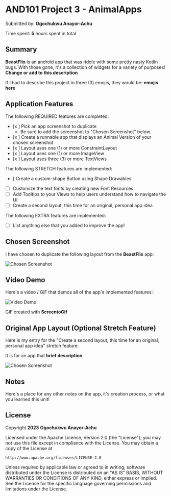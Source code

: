<!-- (This is a comment) INSTRUCTIONS: Go through this page and fill out any **bolded** entries with their correct values.-->

# AND101 Project 3 - AnimalApps

Submitted by: **Ogochukwu Anayor-Achu**

Time spent: **5** hours spent in total

## Summary

**BeastFlix** is an android app that was riddle with some pretty nasty Kotlin bugs.  With those gone, it's a collection of widgets for a variety of purposes!  **Change or add to this description**

If I had to describe this project in three (3) emojis, they would be: **emojis here**

## Application Features

<!-- (This is a comment) Please be sure to change the [ ] to [x] for any features you completed.  If a feature is not checked [x], you might miss the points for that item! -->

The following REQUIRED features are completed:

- [x ] Pick an app screenshot to duplicate
  - Be sure to add the screenshot to "Chosen Screenshot" below.
- [x ] Create a runnable app that displays an Animal Version of your chosen screenshot
- [x ] Layout uses one (1) or more ConstraintLayout
- [x ] Layout uses one (1) or more ImageView
- [x ] Layout uses three (3) or more TextViews

The following STRETCH features are implemented:

- [  Create a custom-shape Button using Shape Drawables
- [ ] Customize the text fonts by creating new Font Resources
- [ ] Add Tooltips to your Views to help users understand how to navigate the UI
- [ ] Create a second layout, this time for an original, personal app idea

The following EXTRA features are implemented:

- [ ] List anything else that you added to improve the app!

## Chosen Screenshot

I have chosen to duplicate the following layout from the **BeastFlix** app:

<img src='https://i.imgur.com/wxDALQH.gif' title='Chosen Screenshot' width='' alt='Chosen Screenshot' />

## Video Demo

Here's a video / GIF that demos all of the app's implemented features:

<img src='http://i.imgur.com/link/to/your/gif/file.gif' title='Video Demo' width='' alt='Video Demo' />

GIF created with **ScreentoGif**

<!-- Recommended tools:
- [Kap](https://getkap.co/) for macOS
- [ScreenToGif](https://www.screentogif.com/) for Windows
- [peek](https://github.com/phw/peek) for Linux. -->

## Original App Layout (Optional Stretch Feature)

Here is my entry for the "Create a second layout, this time for an original, personal app idea" stretch feature:

It is for an app that **brief description**.

<img src='http://example.com/link/to/your/image.png' title='Chosen Screenshot' width='' alt='Chosen Screenshot' />

## Notes

Here's a place for any other notes on the app, it's creation process, or what you learned this unit!

## License

Copyright **2023** **Ogochukwu Anayor-Achu**

Licensed under the Apache License, Version 2.0 (the "License");
you may not use this file except in compliance with the License.
You may obtain a copy of the License at

    http://www.apache.org/licenses/LICENSE-2.0

Unless required by applicable law or agreed to in writing, software
distributed under the License is distributed on an "AS IS" BASIS,
WITHOUT WARRANTIES OR CONDITIONS OF ANY KIND, either express or implied.
See the License for the specific language governing permissions and
limitations under the License.
